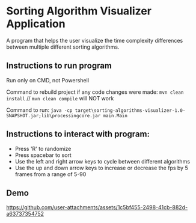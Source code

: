 # Sorting Algorithm Visualizer Application

A program that helps the user visualize the time complexity differences between multiple different sorting algorithms.

## Instructions to run program

Run only on CMD, not Powershell

Command to rebuild project if any code changes were made: `mvn clean install`   // `mvn clean compile` will NOT work

Command to run: `java -cp target\sorting-algorithms-visualizer-1.0-SNAPSHOT.jar;lib\processingcore.jar main.Main`

## Instructions to interact with program:

- Press 'R' to randomize
- Press spacebar to sort
- Use the left and right arrow keys to cycle between different algorithms
- Use the up and down arrow keys to increase or decrease the fps by 5 frames from a range of 5-90

## Demo

https://github.com/user-attachments/assets/1c5bf455-2498-41cb-882d-a63737354752




